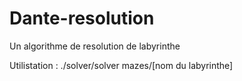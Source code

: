 # Dante-resolution
Un algorithme de resolution de labyrinthe

Utilistation : ./solver/solver mazes/[nom du labyrinthe]
